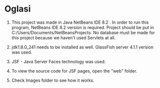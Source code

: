# Oglasi

1. This project was made in Java NetBeans IDE 8.2 . In order to run this program, NetBeans IDE 8.2 version is required. Project should be put in C:/Users/Documents/NetBeansProjects. No database must be made for this project because we haven't used Servlets at all.

2. jdk1.8.0_241 needs to be installed as well. GlassFish server 4.1.1 version was used.

3. JSF - Java Server Faces technology was used.

4. To view the source code for JSF pages, open the "web" folder.
   
5. Check Images folder to see how it works.

